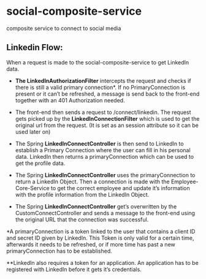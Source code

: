 # social-composite-service
composite service to connect to social media

## Linkedin Flow:

When a request is made to the social-composite-service to get LinkedIn data.

* **The LinkedInAuthorizationFilter** intercepts the request and checks if there is still a valid primary connection*.
If no PrimaryConnection is present or it can’t be refreshed, a message is send back to the front-end together with an 401 Authorization needed.

* The front-end then sends a request to /connect/linkedin.
The request gets picked up by the **LinkedInConnectionFilter** which is used to get the original url from the request. (It is set as an session attribute so it can be used later on)

* The Spring **LinkedInConnectController** is then send to LinkedIn to establish a Primary Connection where the user can fill in his personal data.
LinkedIn then returns a primaryConnection which can be used to get the profile data.

* The Spring **LinkedInConnectController**  uses the primaryConnection to return a LinkedIn Object.
Then a connection is made with the Employee-Core-Service to get the correct employee and update it’s information with the profile information from the LinkedIn Object.

* The Spring **LinkedInConnectController**  get’s overwritten by the CustomConnectController and sends a message to the front-end using the original URL that the connection was successful.


*A primaryConnection is a token linked to the user that contains a client ID and secret ID given by LinkedIn. This Token is only valid for a certain time, afterwards it needs to be refreshed, or if more time has past a new primaryConnection has to be established.

**LinkedIn also requires a token for an application. An application has to be registered with LinkedIn before it gets it’s credentials.

